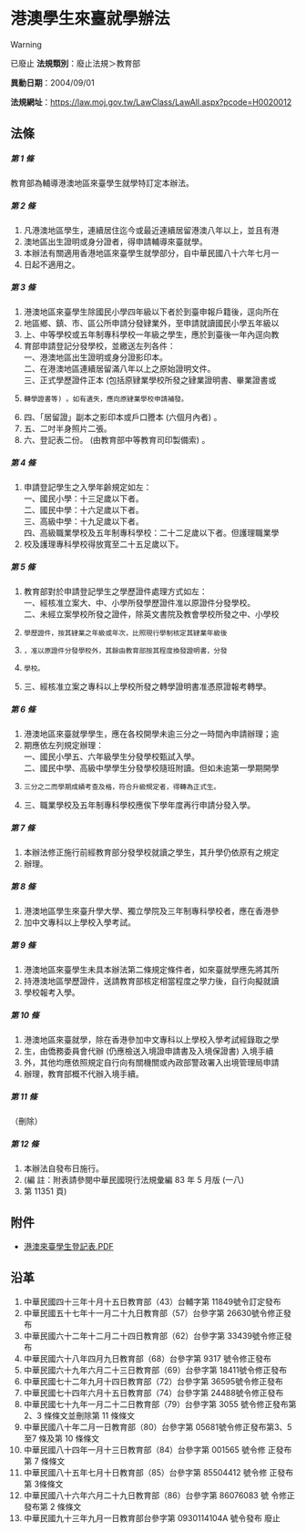 # 港澳學生來臺就學辦法


> [!WARNING]
> 已廢止
**法規類別**：廢止法規＞教育部

**異動日期**：2004/09/01  

**法規網址**：https://law.moj.gov.tw/LawClass/LawAll.aspx?pcode=H0020012



## 法條
##### 第 1 條
教育部為輔導港澳地區來臺學生就學特訂定本辦法。

##### 第 2 條
1. 凡港澳地區學生，連續居住迄今或最近連續居留港澳八年以上，並且有港
1. 澳地區出生證明或身分證者，得申請輔導來臺就學。
1. 本辦法有關適用香港地區來臺學生就學部分，自中華民國八十六年七月一
1. 日起不適用之。

##### 第 3 條
1. 港澳地區來臺學生除國民小學四年級以下者於到臺申報戶籍後，逕向所在
1. 地區鄉、鎮、市、區公所申請分發肄業外，至申請就讀國民小學五年級以
1. 上、中等學校或五年制專科學校一年級之學生，應於到臺後一年內逕向教
1. 育部申請登記分發學校，並繳送左列各件：  
一、港澳地區出生證明或身分證影印本。  
二、在港澳地區連續居留滿八年以上之原始證明文件。  
三、正式學歷證件正本 (包括原肄業學校所發之肄業證明書、畢業證書或
1.     轉學證書等) 。如有遺失，應向原肄業學校申請補發。
1. 四、「居留證」副本之影印本或戶口謄本 (六個月內者) 。
1. 五、二吋半身照片二張。
1. 六、登記表二份。 (由教育部中等教育司印製備索) 。

##### 第 4 條
1. 申請登記學生之入學年齡規定如左：  
一、國民小學：十三足歲以下者。  
二、國民中學：十六足歲以下者。  
三、高級中學：十九足歲以下者。  
四、高級職業學校及五年制專科學校：二十二足歲以下者。但護理職業學
1. 校及護理專科學校得放寬至二十五足歲以下。

##### 第 5 條
1. 教育部對於申請登記學生之學歷證件處理方式如左：  
一、經核准立案大、中、小學所發學歷證件准以原證件分發學校。  
二、未經立案學校所發之證件，除英文書院及教會學校所發之中、小學校
1.     學歷證件，按其肄業之年級或年次，比照現行學制核定其肄業年級後
1.     ，准以原證件分發學校外，其餘由教育部按其程度換發證明書，分發
1.     學校。
1. 三、經核准立案之專科以上學校所發之轉學證明書准憑原證報考轉學。

##### 第 6 條
1. 港澳地區來臺就學學生，應在各校開學未逾三分之一時間內申請辦理；逾
1. 期應依左列規定辦理：  
一、國民小學五、六年級學生分發學校甄試入學。  
二、國民中學、高級中學學生分發學校隨班附讀。但如未逾第一學期開學
1.     三分之二而學期成績考查及格，符合升級規定者，得轉為正式生。
1. 三、職業學校及五年制專科學校應俟下學年度再行申請分發入學。

##### 第 7 條
1. 本辦法修正施行前經教育部分發學校就讀之學生，其升學仍依原有之規定
1. 辦理。

##### 第 8 條
1. 港澳地區學生來臺升學大學、獨立學院及三年制專科學校者，應在香港參
1. 加中文專科以上學校入學考試。

##### 第 9 條
1. 港澳地區來臺學生未具本辦法第二條規定條件者，如來臺就學應先將其所
1. 持港澳地區學歷證件，送請教育部核定相當程度之學力後，自行向擬就讀
1. 學校報考入學。

##### 第 10 條
1. 港澳地區來臺就學，除在香港參加中文專科以上學校入學考試經錄取之學
1. 生，由僑務委員會代辦 (仍應檢送入境證申請書及入境保證書) 入境手續
1. 外，其他均應依照規定自行向有關機關或內政部警政署入出境管理局申請
1. 辦理，教育部概不代辦入境手續。

##### 第 11 條
（刪除）

##### 第 12 條
1. 本辦法自發布日施行。
1.  (編      註：附表請參閱中華民國現行法規彙編 83 年 5 月版 (一八)
1.   第 11351 頁)
## 附件
* [港澳來臺學生登記表.PDF](https://law.moj.gov.tw/LawClass/LawGetFile.ashx?FileId=0000021947)
## 沿革
1. 中華民國四十三年十月十五日教育部（43）台輔字第 11849號令訂定發布
1. 中華民國五十七年十一月二十九日教育部（57）台參字第 26630號令修正發布
1. 中華民國六十二年十二月二十四日教育部（62）台參字第 33439號令修正發布
1. 中華民國六十八年四月九日教育部（68）台參字第 9317 號令修正發布
1. 中華民國六十九年六月二十三日教育部（69）台參字第 18411號令修正發布
1. 中華民國七十二年九月十四日教育部（72）台參字第 36595號令修正發布
1. 中華民國七十四年六月十五日教育部（74）台參字第 24488號令修正發布
1. 中華民國七十九年一月二十二日教育部（79）台參字第 3055 號令修正發布第 2、3 條條文並刪除第 11 條條文
1. 中華民國八十年二月一日教育部（80）台參字第 05681號令修正發布第3、5至7 條及第 10 條條文
1.  中華民國八十四年一月十三日教育部（84）台參字第 001565 號令修  正發布第 7  條條文
1.  中華民國八十五年七月十日教育部（85）台參字第 85504412 號令修  正發布第 3條條文
1.  中華民國八十六年六月二十九日教育部（86）台參字第 86076083 號  令修正發布第 2  條條文
1.  中華民國九十三年九月一日教育部台參字第 0930114104A  號令發布  廢止
